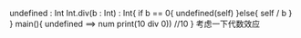 undefined<Int> : Int
Int.div(b : Int)<undefined> : Int{
if b == 0{
undefined(self)
}else{
self / b
}
}
main(){
undefined<num> ==> num
print(10 div 0)) //10
}
考虑一下代数效应